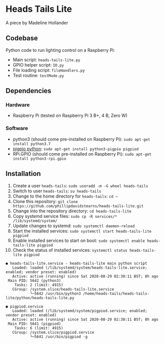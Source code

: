 # Heads Tails Lite

A piece by Madeline Hollander

## Codebase

Python code to run lighting control on a Raspberry Pi:

* Main script: `heads-tails-lite.py`
* GPIO helper script: `IO.py`
* File loading script: `fileHandlers.py`
* Test routine: `testMode.py`

## Dependencies

### Hardware

* Raspberry Pi (tested on Raspberry Pi 3 B+, 4 B, Zero W)

### Software

* python3 (should come pre-installed on Raspberry Pi): `sudo apt-get install python3.7`
* [pigpio python](http://abyz.me.uk/rpi/pigpio/python.html): `sudo apt-get install python3-pigpio pigpiod`
* RPi.GPIO (should come pre-installed on Raspberry Pi): `sudo apt-get install python3-rpi.gpio`

## Installation

1. Create a user `heads-tails`: `sudo useradd -m -G wheel heads-tails`
1. Switch to user `heads-tails`: `su heads-tails`
1. Change to the home directory for `heads-tails`: `cd ~`
1. Clone this repository: `git clone https://github.com/phillipdavidstearns/heads-tails-lite.git`
1. Change into the repository directory: `cd heads-tails-lite`
1. Copy systemd service files: `sudo cp -R services/* /lib/systemd/system/`
1. Update changes to systemd: `sudo systemctl daemon-reload`
1. Start the installed services: `sudo systemctl start heads-tails-lite pigpiod`
1. Enable installed services to start on boot: `sudo systemctl enable heads-tails-lite pigpiod`
1. Check the status of installed services: `systemctl status heads-tails-lite pigpiod`

```
● heads-tails-lite.service - heads-tails-lite main python script
   Loaded: loaded (/lib/systemd/system/heads-tails-lite.service; enabled; vendor preset: enabled)
   Active: active (running) since Sat 2020-08-29 02:30:11 BST; 8h ago
 Main PID: 5642 (python3)
    Tasks: 2 (limit: 4915)
   CGroup: /system.slice/heads-tails-lite.service
           └─5642 /usr/bin/python3 /home/heads-tails/heads-tails-lite/python/heads-tails-lite.py

● pigpiod.service
   Loaded: loaded (/lib/systemd/system/pigpiod.service; enabled; vendor preset: enabled)
   Active: active (running) since Sat 2020-08-29 02:30:11 BST; 8h ago
 Main PID: 5641 (pigpiod)
    Tasks: 6 (limit: 4915)
   CGroup: /system.slice/pigpiod.service
           └─5641 /usr/bin/pigpiod -g
```
